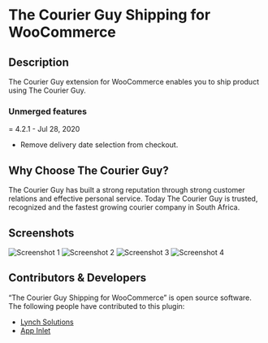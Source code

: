 # The Courier Guy Shipping for WooCommerce
## Description
The Courier Guy extension for WooCommerce enables you to ship product using The Courier Guy.

### Unmerged features
= 4.2.1 - Jul 28, 2020
* Remove delivery date selection from checkout.

## Why Choose The Courier Guy?
The Courier Guy has built a strong reputation through strong customer relations and effective personal service. Today The Courier Guy is trusted, recognized and the fastest growing courier company in South Africa.

## Screenshots
![Screenshot 1](https://www.appinlet.com/wp-content/uploads/2020/06/screenshot-1.png "Screenshot 1")
![Screenshot 2](https://www.appinlet.com/wp-content/uploads/2020/06/screenshot-2.png "Screenshot 2")
![Screenshot 3](https://www.appinlet.com/wp-content/uploads/2020/06/screenshot-3.png "Screenshot 3")
![Screenshot 4](https://www.appinlet.com/wp-content/uploads/2020/06/screenshot-4.png "Screenshot 4")

## Contributors & Developers
“The Courier Guy Shipping for WooCommerce” is open source software. The following people have contributed to this plugin:
- [Lynch Solutions](http://lynchsolutions.co.za/)
- [App Inlet](https://www.appinlet.com/)
